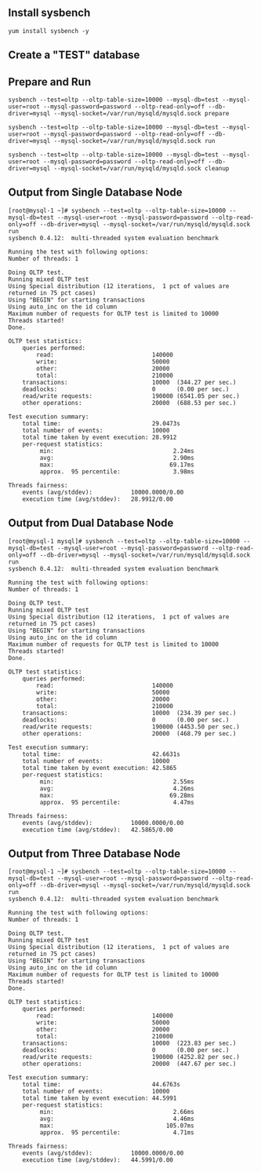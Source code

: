 ## Install sysbench

	yum install sysbench -y

## Create a "TEST" database

## Prepare and Run

	sysbench --test=oltp --oltp-table-size=10000 --mysql-db=test --mysql-user=root --mysql-password=password --oltp-read-only=off --db-driver=mysql --mysql-socket=/var/run/mysqld/mysqld.sock prepare
	
	sysbench --test=oltp --oltp-table-size=10000 --mysql-db=test --mysql-user=root --mysql-password=password --oltp-read-only=off --db-driver=mysql --mysql-socket=/var/run/mysqld/mysqld.sock run
	
	sysbench --test=oltp --oltp-table-size=10000 --mysql-db=test --mysql-user=root --mysql-password=password --oltp-read-only=off --db-driver=mysql --mysql-socket=/var/run/mysqld/mysqld.sock cleanup

## Output from Single Database Node

	[root@mysql-1 ~]# sysbench --test=oltp --oltp-table-size=10000 --mysql-db=test --mysql-user=root --mysql-password=password --oltp-read-only=off --db-driver=mysql --mysql-socket=/var/run/mysqld/mysqld.sock run
	sysbench 0.4.12:  multi-threaded system evaluation benchmark
	
	Running the test with following options:
	Number of threads: 1
	
	Doing OLTP test.
	Running mixed OLTP test
	Using Special distribution (12 iterations,  1 pct of values are returned in 75 pct cases)
	Using "BEGIN" for starting transactions
	Using auto_inc on the id column
	Maximum number of requests for OLTP test is limited to 10000
	Threads started!
	Done.
	
	OLTP test statistics:
	    queries performed:
	        read:                            140000
	        write:                           50000
	        other:                           20000
	        total:                           210000
	    transactions:                        10000  (344.27 per sec.)
	    deadlocks:                           0      (0.00 per sec.)
	    read/write requests:                 190000 (6541.05 per sec.)
	    other operations:                    20000  (688.53 per sec.)
	
	Test execution summary:
	    total time:                          29.0473s
	    total number of events:              10000
	    total time taken by event execution: 28.9912
	    per-request statistics:
	         min:                                  2.24ms
	         avg:                                  2.90ms
	         max:                                 69.17ms
	         approx.  95 percentile:               3.98ms
	
	Threads fairness:
	    events (avg/stddev):           10000.0000/0.00
	    execution time (avg/stddev):   28.9912/0.00
	
## Output from Dual Database Node

	[root@mysql-1 mysql]# sysbench --test=oltp --oltp-table-size=10000 --mysql-db=test --mysql-user=root --mysql-password=password --oltp-read-only=off --db-driver=mysql --mysql-socket=/var/run/mysqld/mysqld.sock run
	sysbench 0.4.12:  multi-threaded system evaluation benchmark
	
	Running the test with following options:
	Number of threads: 1
	
	Doing OLTP test.
	Running mixed OLTP test
	Using Special distribution (12 iterations,  1 pct of values are returned in 75 pct cases)
	Using "BEGIN" for starting transactions
	Using auto_inc on the id column
	Maximum number of requests for OLTP test is limited to 10000
	Threads started!
	Done.
	
	OLTP test statistics:
	    queries performed:
	        read:                            140000
	        write:                           50000
	        other:                           20000
	        total:                           210000
	    transactions:                        10000  (234.39 per sec.)
	    deadlocks:                           0      (0.00 per sec.)
	    read/write requests:                 190000 (4453.50 per sec.)
	    other operations:                    20000  (468.79 per sec.)
	
	Test execution summary:
	    total time:                          42.6631s
	    total number of events:              10000
	    total time taken by event execution: 42.5865
	    per-request statistics:
	         min:                                  2.55ms
	         avg:                                  4.26ms
	         max:                                 69.28ms
	         approx.  95 percentile:               4.47ms
	
	Threads fairness:
	    events (avg/stddev):           10000.0000/0.00
	    execution time (avg/stddev):   42.5865/0.00

## Output from Three Database Node

	[root@mysql-1 ~]# sysbench --test=oltp --oltp-table-size=10000 --mysql-db=test --mysql-user=root --mysql-password=password --oltp-read-only=off --db-driver=mysql --mysql-socket=/var/run/mysqld/mysqld.sock run
	sysbench 0.4.12:  multi-threaded system evaluation benchmark
	
	Running the test with following options:
	Number of threads: 1
	
	Doing OLTP test.
	Running mixed OLTP test
	Using Special distribution (12 iterations,  1 pct of values are returned in 75 pct cases)
	Using "BEGIN" for starting transactions
	Using auto_inc on the id column
	Maximum number of requests for OLTP test is limited to 10000
	Threads started!
	Done.
	
	OLTP test statistics:
	    queries performed:
	        read:                            140000
	        write:                           50000
	        other:                           20000
	        total:                           210000
	    transactions:                        10000  (223.83 per sec.)
	    deadlocks:                           0      (0.00 per sec.)
	    read/write requests:                 190000 (4252.82 per sec.)
	    other operations:                    20000  (447.67 per sec.)
	
	Test execution summary:
	    total time:                          44.6763s
	    total number of events:              10000
	    total time taken by event execution: 44.5991
	    per-request statistics:
	         min:                                  2.66ms
	         avg:                                  4.46ms
	         max:                                105.07ms
	         approx.  95 percentile:               4.71ms
	
	Threads fairness:
	    events (avg/stddev):           10000.0000/0.00
	    execution time (avg/stddev):   44.5991/0.00


